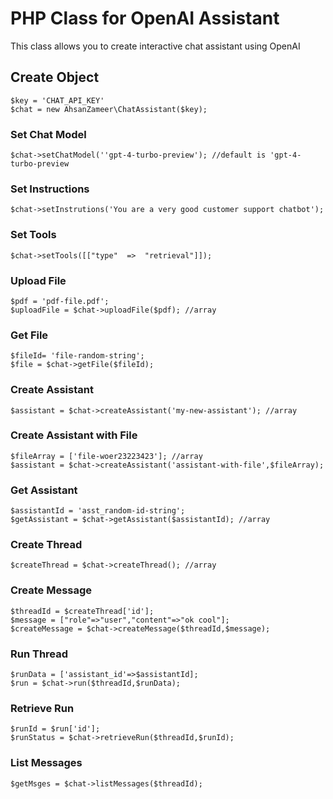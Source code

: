 # PHP Class for OpenAI Assistant

This class allows you to create interactive chat assistant using OpenAI


## Create Object

    $key = 'CHAT_API_KEY'
    $chat = new AhsanZameer\ChatAssistant($key);

### Set Chat Model

    $chat->setChatModel(''gpt-4-turbo-preview'); //default is 'gpt-4-turbo-preview

### Set Instructions

    $chat->setInstrutions('You are a very good customer support chatbot');
    
### Set Tools

    $chat->setTools([["type"  =>  "retrieval"]]);

### Upload File

    $pdf = 'pdf-file.pdf';
    $uploadFile = $chat->uploadFile($pdf); //array

### Get File

	$fileId= 'file-random-string';
    $file = $chat->getFile($fileId);


### Create Assistant

    $assistant = $chat->createAssistant('my-new-assistant'); //array

### Create Assistant with File

    $fileArray = ['file-woer23223423']; //array
	$assistant = $chat->createAssistant('assistant-with-file',$fileArray);

### Get Assistant

    $assistantId = 'asst_random-id-string';
	$getAssistant = $chat->getAssistant($assistantId); //array

### Create Thread

    $createThread = $chat->createThread(); //array
    
### Create Message

    $threadId = $createThread['id'];
	$message = ["role"=>"user","content"=>"ok cool"];
	$createMessage = $chat->createMessage($threadId,$message);

### Run Thread

    $runData = ['assistant_id'=>$assistantId];
	$run = $chat->run($threadId,$runData);

### Retrieve Run

	$runId = $run['id'];
    $runStatus = $chat->retrieveRun($threadId,$runId);

### List Messages

    $getMsges = $chat->listMessages($threadId);
